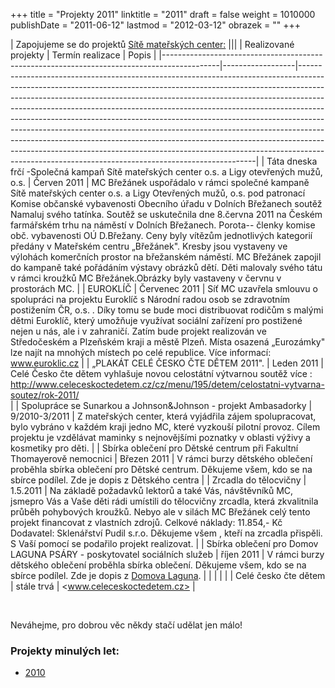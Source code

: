 +++
title = "Projekty 2011"
linktitle = "2011"
draft = false
weight = 1010000
publishDate = "2011-06-12"
lastmod = "2012-03-12"
obrazek = ""
+++

|                                                                                                                                                                                                                                                                                                                                                                       Zapojujeme se do projektů [Sítě mateřských center:](http://www.materskacentra.cz/)                                                                                                                                                                                                                                                                                                                                                                        |||
|                                    Realizované projekty                                    | Termín realizace |                                                                                                                                                                                                                                                                                                                                                       Popis                                                                                                                                                                                                                                                                                                                                                       |
|--------------------------------------------------------------------------------------------|------------------|-------------------------------------------------------------------------------------------------------------------------------------------------------------------------------------------------------------------------------------------------------------------------------------------------------------------------------------------------------------------------------------------------------------------------------------------------------------------------------------------------------------------------------------------------------------------------------------------------------------------------------------------------------------------------------------------------------------------|
| Táta dneska frčí -Společná kampaň Sítě mateřských center o.s. a Ligy otevřených mužů, o.s. | Červen 2011      | MC Břežánek uspořádalo v rámci společné kampaně Sítě mateřských center o.s. a Ligy Otevřených mužů, o.s. pod patronací Komise občanské vybavenosti Obecního úřadu v Dolních Břežanech soutěž Namaluj svého tatínka. Soutěž se uskutečnila dne 8.června 2011 na Českém farmářském trhu na náměstí v Dolních Břežanech. Porota-- členky komise obč. vybavenosti OÚ D.Břežany. Ceny byly vítězům jednotlivých kategorií předány v Mateřském centru „Břežánek". Kresby jsou vystaveny ve výlohách komerčních prostor na břežanském náměstí. MC Břežánek zapojil do kampaně také pořádáním výstavy obrázků dětí. Děti malovaly svého tátu v rámci kroužků MC Břežánek.Obrázky byly vastaveny v červnu v prostorách MC. |
| EUROKLÍČ                                                                                   | Červenec 2011    | Síť MC uzavřela smlouvu o spolupráci na projektu Euroklíč s Národní radou osob se zdravotním postižením ČR, o.s. . Díky tomu se bude moci distribuovat rodičům s malými dětmi Euroklíč, který umožňuje využívat sociální zařízení pro postižené nejen u nás, ale i v zahraničí. Zatím bude projekt realizován ve Středočeském a Plzeňském kraji a městě Plzeň. Místa osazená „Eurozámky" lze najít na mnohých místech po celé republice. Více informací: www.euroklic.cz                                                                                                                                                                                                                                          |
| „PLAKÁT CELÉ ČESKO ČTE DĚTEM 2011".                                                        | Leden 2011       | Celé Česko čte dětem vyhlašuje novou celostátní výtvarnou soutěž více : <http://www.celeceskoctedetem.cz/cz/menu/195/detem/celostatni-vytvarna-soutez/rok-2011/> <br />                                                                                                                                                                                                                                                                                                                                                                                                                                                                                                                                           |
| Spolupráce se Sunarkou a Johnson\&Johnson - projekt Ambasadorky                            | 9/2010-3/2011    | Z mateřských center, která vyjádřila zájem spolupracovat, bylo vybráno v každém kraji jedno MC, které vyzkouší pilotní provoz. Cílem projektu je vzdělávat maminky s nejnovějšími poznatky v oblasti výživy a kosmetiky pro děti.                                                                                                                                                                                                                                                                                                                                                                                                                                                                                 |
| Sbírka oblečení pro Dětské centrum při Fakultní Thomayerově nemocnici                      | Březen 2011      | V rámci burzy dětského oblečení proběhla sbírka oblečení pro Dětské centrum. Děkujeme všem, kdo se na sbírce podílel. Zde je dopis z Dětského centra                                                                                                                                                                                                                                                                                                                                                                                                                                                                                                                                                              |
| Zrcadla do tělocvičny                                                                      | 1.5.2011         | Na základě požadavků lektorů a také Vás, návštěvníků MC, jsmepro Vás a Vaše děti rádi umístili do tělocvičny zrcadla, která zkvalitnila průběh pohybových kroužků. Nebyo ale v silách MC Břežánek celý tento projekt financovat z vlastních zdrojů. Celkové náklady: 11.854,- Kč Dodavatel: Sklenářství Pudil s.r.o. Děkujeme všem , kteří na zrcadla přispěli. S Vaší pomocí se podařilo projekt realizovat.                                                                                                                                                                                                                                                                                                     |
| Sbírka oblečení pro Domov LAGUNA PSÁRY - poskytovatel sociálních služeb                    | říjen 2011       | V rámci burzy dětského oblečení proběhla sbírka oblečení. Děkujeme všem, kdo se na sbírce podílel. Zde je dopis z [Domova Laguna](assets/2-obrazky/brezanek/dopis-psary.jpg).                                                                                                                                                                                                                                                                                                                                                                                                                                                                                                                                     |
|                                                                                            |                  |                                                                                                                                                                                                                                                                                                                                                                                                                                                                                                                                                                                                                                                                                                                   |
| Celé česko čte dětem                                                                       | stále trvá       | <www.celeceskoctedetem.cz>                                                                                                                                                                                                                                                                                                                                                                                                                                                                                                                                                                                                                                                                                        |

<br />

Neváhejme, pro dobrou věc někdy stačí udělat jen málo!

### Projekty minulých let:

* [2010](/o-nas/projekty-2010/)
